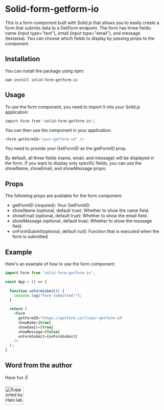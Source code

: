 # Solid-form-getform-io
This is a form component built with Solid.js that allows you to easily create a form that submits data to a GetForm endpoint. The form has three fields: name (input type="text"), email (input type="email"), and message (textarea). You can choose which fields to display by passing props to the component.

## Installation
You can install the package using npm:

`npm install solid-form-getform-io`

## Usage
To use the form component, you need to import it into your Solid.js application:

`import Form from 'solid-form-getform-io';`

You can then use the component in your application:

```js
<Form getFormID="your-getform-id" />
```

You need to provide your GetFormID as the getFormID prop.

By default, all three fields (name, email, and message) will be displayed in the form. If you want to display only specific fields, you can use the showName, showEmail, and showMessage props:

<Form getFormID="your-getform-id" showName={true} showEmail={false} showMessage={true} />


## Props
The following props are available for the form component:
- getFormID (required): Your GetFormID.
- showName (optional, default true): Whether to show the name field.
- showEmail (optional, default true): Whether to show the email field.
- showMessage (optional, default true): Whether to show the message field.
- onFormSubmit(optional, default null): Function that is executed when the form is submitted 

## Example
Here's an example of how to use the form component:

```js
import Form from 'solid-form-getform-io';

const App = () => {
  
  function onFormSubmit() {
    console.log("Form submitted!");
  }

  return (
    <Form
      getFormID="https://getform.io/f/your-getform-id"
      showName={true}
      showEmail={true}
      showMessage={false}
      onFormSubmit={onFormSubmit}
    />
  );
}
```

## Word from the author

Have fun ✌️

<a href="https://www.halo-lab.com/?utm_source=github">
  <img
    src="https://dgestran.sirv.com/Images/supported-by-halolab.png"
    alt="Supported by Halo lab"
    height="60"
  >
</a>
